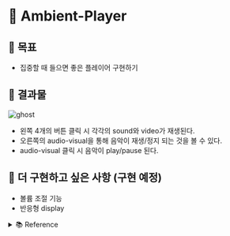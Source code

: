 # 💽 Ambient-Player 



## 📍 목표
 - 집중할 때 들으면 좋은 플레이어 구현하기
 
 
 
## 🎵 결과물
![ghost](https://user-images.githubusercontent.com/82005305/193469603-99a968fe-dd85-4036-a923-177191350c2c.gif)

- 왼쪽 4개의 버튼 클릭 시 각각의 sound와 video가 재생된다.
- 오른쪽의 audio-visual을 통해 음악이 재생/정지 되는 것을 볼 수 있다.
- audio-visual 클릭 시 음악이 play/pause 된다.




## 📝 더 구현하고 싶은 사항 (구현 예정)
- 볼륨 조절 기능
- 반응형 display
 
>  
  <details>
    <summary>📚 Reference</summary>
  <div markdown="1">
 
 - 추후 정리 예정...

  </div>
  </details> 




